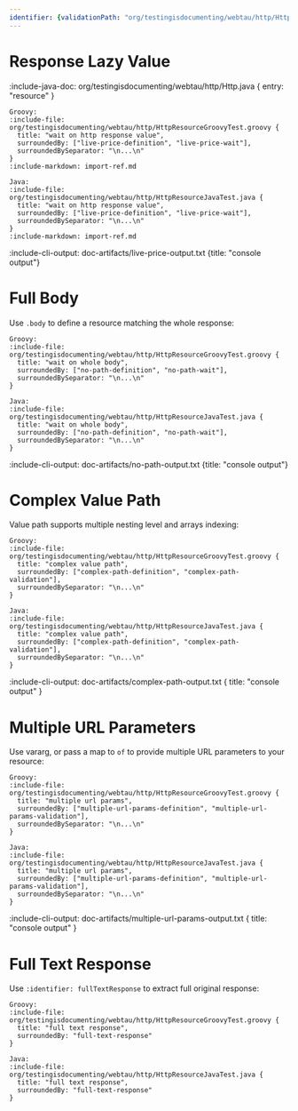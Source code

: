 ```yaml
---
identifier: {validationPath: "org/testingisdocumenting/webtau/http/HttpResourceJavaTest.java"}
---
```


# Response Lazy Value

:include-java-doc: org/testingisdocumenting/webtau/http/Http.java { entry: "resource" }

```tabs
Groovy:
:include-file: org/testingisdocumenting/webtau/http/HttpResourceGroovyTest.groovy {
  title: "wait on http response value",
  surroundedBy: ["live-price-definition", "live-price-wait"],
  surroundedBySeparator: "\n...\n"
}
:include-markdown: import-ref.md

Java:
:include-file: org/testingisdocumenting/webtau/http/HttpResourceJavaTest.java {
  title: "wait on http response value",
  surroundedBy: ["live-price-definition", "live-price-wait"],
  surroundedBySeparator: "\n...\n"
}
:include-markdown: import-ref.md
```

:include-cli-output: doc-artifacts/live-price-output.txt {title: "console output"}

# Full Body

Use `.body` to define a resource matching the whole response:

```tabs
Groovy:
:include-file: org/testingisdocumenting/webtau/http/HttpResourceGroovyTest.groovy {
  title: "wait on whole body",
  surroundedBy: ["no-path-definition", "no-path-wait"],
  surroundedBySeparator: "\n...\n"
}

Java:
:include-file: org/testingisdocumenting/webtau/http/HttpResourceJavaTest.java {
  title: "wait on whole body",
  surroundedBy: ["no-path-definition", "no-path-wait"],
  surroundedBySeparator: "\n...\n"
}
```

:include-cli-output: doc-artifacts/no-path-output.txt {title: "console output"}

# Complex Value Path

Value path supports multiple nesting level and arrays indexing:

```tabs
Groovy:
:include-file: org/testingisdocumenting/webtau/http/HttpResourceGroovyTest.groovy {
  title: "complex value path",
  surroundedBy: ["complex-path-definition", "complex-path-validation"],
  surroundedBySeparator: "\n...\n"
}

Java:
:include-file: org/testingisdocumenting/webtau/http/HttpResourceJavaTest.java {
  title: "complex value path",
  surroundedBy: ["complex-path-definition", "complex-path-validation"],
  surroundedBySeparator: "\n...\n"
}
```

:include-cli-output: doc-artifacts/complex-path-output.txt {
  title: "console output"
}

# Multiple URL Parameters

Use vararg, or pass a map to `of` to provide multiple URL parameters to your resource:

```tabs
Groovy:
:include-file: org/testingisdocumenting/webtau/http/HttpResourceGroovyTest.groovy {
  title: "multiple url params",
  surroundedBy: ["multiple-url-params-definition", "multiple-url-params-validation"],
  surroundedBySeparator: "\n...\n"
}

Java:
:include-file: org/testingisdocumenting/webtau/http/HttpResourceJavaTest.java {
  title: "multiple url params",
  surroundedBy: ["multiple-url-params-definition", "multiple-url-params-validation"],
  surroundedBySeparator: "\n...\n"
}
```

:include-cli-output: doc-artifacts/multiple-url-params-output.txt {
  title: "console output"
}

# Full Text Response

Use `:identifier: fullTextResponse` to extract full original response:

```tabs
Groovy:
:include-file: org/testingisdocumenting/webtau/http/HttpResourceGroovyTest.groovy {
  title: "full text response",
  surroundedBy: "full-text-response"
}

Java:
:include-file: org/testingisdocumenting/webtau/http/HttpResourceJavaTest.java {
  title: "full text response",
  surroundedBy: "full-text-response"
}
```
